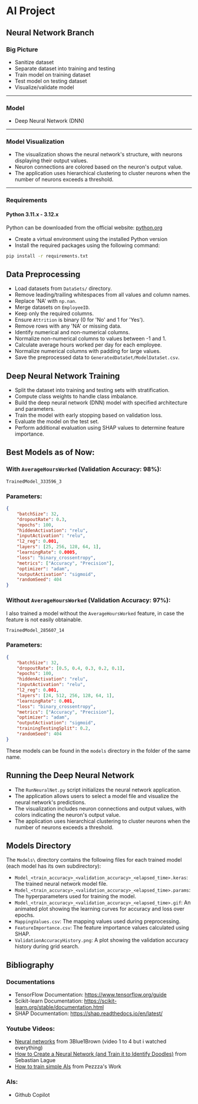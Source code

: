# AI Project

## Neural Network Branch

### Big Picture
- Sanitize dataset
- Separate dataset into training and testing
- Train model on training dataset
- Test model on testing dataset
- Visualize/validate model

---

### Model
- Deep Neural Network (DNN)

---

### Model Visualization
- The visualization shows the neural network's structure, with neurons displaying their output values.
- Neuron connections are colored based on the neuron's output value.
- The application uses hierarchical clustering to cluster neurons when the number of neurons exceeds a threshold.

---

### Requirements
#### Python 3.11.x - 3.12.x

Python can be downloaded from the official website: [python.org](https://www.python.org/downloads/)

- Create a virtual environment using the installed Python version
- Install the required packages using the following command:

```bash
pip install -r requirements.txt
```


## Data Preprocessing
- Load datasets from `DataSets/` directory.
- Remove leading/trailing whitespaces from all values and column names.
- Replace 'NA' with `np.nan`.
- Merge datasets on `EmployeeID`.
- Keep only the required columns.
- Ensure `Attrition` is binary (0 for 'No' and 1 for 'Yes').
- Remove rows with any 'NA' or missing data.
- Identify numerical and non-numerical columns.
- Normalize non-numerical columns to values between -1 and 1.
- Calculate average hours worked per day for each employee.
- Normalize numerical columns with padding for large values.
- Save the preprocessed data to `GeneratedDataSet/ModelDataSet.csv`.



## Deep Neural Network Training
- Split the dataset into training and testing sets with stratification.
- Compute class weights to handle class imbalance.
- Build the deep neural network (DNN) model with specified architecture and parameters.
- Train the model with early stopping based on validation loss.
- Evaluate the model on the test set.
- Perform additional evaluation using SHAP values to determine feature importance.



## Best Models as of Now:
### With `AverageHoursWorked` (Validation Accuracy: 98%):

`TrainedModel_333596_3`

### Parameters:
```json
{
    "batchSize": 32,
    "dropoutRate": 0.3,
    "epochs": 100,
    "hiddenActivation": "relu",
    "inputActivation": "relu",
    "l2_reg": 0.001,
    "layers": [25, 256, 128, 64, 1],
    "learningRate": 0.0005,
    "loss": "binary_crossentropy",
    "metrics": ["Accuracy", "Precision"],
    "optimizer": "adam",
    "outputActivation": "sigmoid",
    "randomSeed": 404
}
```

### Without `AverageHoursWorked` (Validation Accuracy: 97%):

I also trained a model without the `AverageHoursWorked` feature, in case the feature is not easily obtainable.

`TrainedModel_285607_14`

### Parameters:
```json
{
    "batchSize": 32,
    "dropoutRate": [0.5, 0.4, 0.3, 0.2, 0.1],
    "epochs": 100,
    "hiddenActivation": "relu",
    "inputActivation": "relu",
    "l2_reg": 0.001,
    "layers": [24, 512, 256, 128, 64, 1],
    "learningRate": 0.001,
    "loss": "binary_crossentropy",
    "metrics": ["Accuracy", "Precision"],
    "optimizer": "adam",
    "outputActivation": "sigmoid",
    "trainingTestingSplit": 0.2,
    "randomSeed": 404
}
```

These models can be found in the `models` directory in the folder of the same name.



## Running the Deep Neural Network
- The `RunNeuralNet.py` script initializes the neural network application.
- The application allows users to select a model file and visualize the neural network's predictions.
- The visualization includes neuron connections and output values, with colors indicating the neuron's output value.
- The application uses hierarchical clustering to cluster neurons when the number of neurons exceeds a threshold.



## Models Directory
The `Models\` directory contains the following files for each trained model (each model has its own subdirectory):
- `Model_<train_accuracy>_<validation_accuracy>_<elapsed_time>.keras`: The trained neural network model file.
- `Model_<train_accuracy>_<validation_accuracy>_<elapsed_time>.params`: The hyperparameters used for training the model.
- `Model_<train_accuracy>_<validation_accuracy>_<elapsed_time>.gif`: An animated plot showing the learning curves for accuracy and loss over epochs.
- `MappingValues.csv`: The mapping values used during preprocessing.
- `FeatureImportance.csv`: The feature importance values calculated using SHAP.
- `ValidationAccuracyHistory.png`: A plot showing the validation accuracy history during grid search.



## Bibliography
### Documentations
- TensorFlow Documentation: https://www.tensorflow.org/guide
- Scikit-learn Documentation: https://scikit-learn.org/stable/documentation.html
- SHAP Documentation: https://shap.readthedocs.io/en/latest/

### Youtube Videos:
-  [Neural networks](https://www.youtube.com/playlist?list=PLZHQObOWTQDNU6R1_67000Dx_ZCJB-3pi) from 3Blue1Brown (video 1 to 4 but i watched everything)
- [How to Create a Neural Network (and Train it to Identify Doodles)](https://www.youtube.com/watch?v=hfMk-kjRv4c) from Sebastian Lague
- [How to train simple AIs](https://www.youtube.com/watch?v=EvV5Qtp_fYg) from Pezzza's Work

### AIs:
- Github Copilot